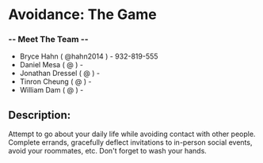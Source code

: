 # Avoidance: The Game

### -- Meet The Team --
* Bryce Hahn ( @hahn2014 ) - 932-819-555
* Daniel Mesa ( @ ) -
* Jonathan Dressel ( @ ) -
* Tinron Cheung ( @ ) -
* William Dam ( @ ) -

## Description:
Attempt to go about your daily life while avoiding contact with other people. Complete errands, gracefully deflect invitations to in-person social events, avoid your roommates, etc. Don't forget to wash your hands.
